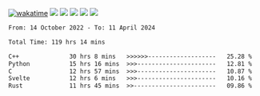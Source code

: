 [![wakatime](https://wakatime.com/badge/user/368879df-dc38-4b1a-86c4-8a2054a0e074.svg)](https://wakatime.com/@368879df-dc38-4b1a-86c4-8a2054a0e074)
<img src="https://img.shields.io/badge/Windows-0078D6?style=flat&logo=Windows&logoColor=white">
<img src="https://img.shields.io/badge/IntelliJ_IDEA-000000.svg?style=flat&logo=IntelliJ-IDEA&logoColor=white">
<img src="https://img.shields.io/badge/CLion-000000.svg?style=flat&logo=CLion&logoColor=white">
<img src="https://img.shields.io/badge/Visual_Studio_Code-007ACC?style=flat&logo=Visual-Studio-Code&logoColor=white">
<img src="https://img.shields.io/badge/Discord-5865F2?label=kano42&style=flat&logo=discord&logoColor=white">
<br>


<!--START_SECTION:waka-->

```txt
From: 14 October 2022 - To: 11 April 2024

Total Time: 119 hrs 14 mins

C++              30 hrs 8 mins   >>>>>>-------------------   25.28 %
Python           15 hrs 16 mins  >>>----------------------   12.81 %
C                12 hrs 57 mins  >>>----------------------   10.87 %
Svelte           12 hrs 6 mins   >>>----------------------   10.16 %
Rust             11 hrs 45 mins  >>-----------------------   09.86 %
```

<!--END_SECTION:waka-->
